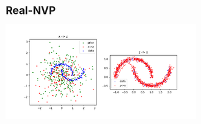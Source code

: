 # Real-NVP 
![Normalizing Flow fitting a 2D dataset](https://github.com/seanie12/real-nvp/blob/master/figures/fig.png)
